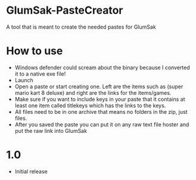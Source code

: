 # GlumSak-PasteCreator
A tool that is meant to create the needed pastes for GlumSak

# How to use
- Windows defender could scream about the binary because I converted it to a native exe file!
- Launch
- Open a paste or start creating one. Left are the items such as (super mario kart 8 deluxe) and right are the links for the items/games.
- Make sure if you want to include keys in your paste that it contains at least one item called titlekeys which has the links to the keys.
- All files need to be in one archive that means no folders in the zip, just files.
- After you saved the paste you can put it on any raw text file hoster and put the raw link into GlumSak

# 1.0
- Initial release
